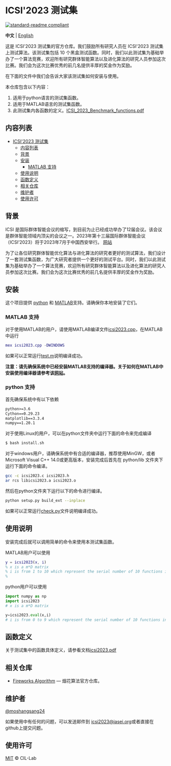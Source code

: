 # ICSI'2023 测试集

[![standard-readme compliant](https://img.shields.io/badge/readme%20style-standard-brightgreen.svg?style=flat-square)](https://github.com/RichardLitt/standard-readme)

**中文** | [English](README.md)

这是 ICSI'2023 测试集的官方仓库。我们鼓励所有研究人员在 ICSI'2023 测试集上测试算法。该测试集包括 10 个黑盒测试函数。同时，我们以此测试集为基础举办了一个算法竞赛，欢迎所有研究群体智能算法以及进化算法的研究人员参加这次比赛。我们会为这次比赛优秀的前几名提供丰厚的奖金作为奖励。

在下面的文件中我们会告诉大家该测试集如何安装与使用。

<!-- README 文件是人们通常最先看到的第一个东西。它应该告诉人们为什么要使用、如何安装、以及如何使用你的代码。README 文件标准化能够使得创建和维护 README 文件更加简单。毕竟，要写好一个文档不是那么容易的。 -->


本仓库包含以下内容：

1. 适用于python语言的测试集函数。
2. 适用于MATLAB语言的测试集函数。
3. 此测试集内各函数的定义。[ICSI_2023_Benchmark_functions.pdf](ICSI_2023_Benchmark_functions.pdf)

## 内容列表

- [ICSI'2023 测试集](#icsi2023-测试集)
	- [内容列表](#内容列表)
	- [背景](#背景)
	- [安装](#安装)
		- [MATLAB 支持](#matlab-支持)
	- [使用说明](#使用说明)
	- [函数定义](#函数定义)
	- [相关仓库](#相关仓库)
	- [维护者](#维护者)
	- [使用许可](#使用许可)

## 背景

ICSI 是国际群体智能会议的缩写，到目前为止已经成功举办了12届会议。该会议是群体智能领域内顶尖的会议之一。2023年第十三届国际群体智能会议（ICSI’2023）将于2023年7月于中国西安举行。 [网站](http://iasei.org/icsi2023/)

为了让各位研究群体智能优化算法与进化算法的研究者更好的测试算法，我们设计了一套测试集函数，为广大研究者提供一个更好的测试平台。同时，我们以此测试集为基础举办了一个算法竞赛，欢迎所有研究群体智能算法以及进化算法的研究人员参加这次比赛。我们会为这次比赛优秀的前几名提供丰厚的奖金作为奖励。

<!-- > 请记住：是文档而非代码，定义了一个模块的功能。 -->

<!-- —— [Ken Williams, Perl Hackers](http://mathforum.org/ken/perl_modules.html#document) -->

<!-- 写 README 从某种程度上来说相当不易，一直维护下去更是难能可贵。如果可以减少这个过程，则可以让写代码与修改代码更容易，使得是否在说明中指明一处需改有无必要更加清楚，你可以花费更少的时间来考虑是否你最初的文档是否需要更新，你可以分配更多的时间来写代码而非维护文档。 -->

<!-- 同时，标准化在某些别的地方也有好处。有了标准化，用户就可以花费更少的时间来搜索他们需要的信息，他们同时可以做一个工具来从描述中搜集信息，自动跑示例代码，检查授权协议等等。 -->

<!-- 这个仓库的目标是： -->


## 安装

这个项目提供 [python](https://www.python.org/) 和 [MATLAB](https://www.mathworks.com/products/matlab.html)支持。请确保你本地安装了它们。

### MATLAB 支持

对于使用MATLAB的用户，请使用MATLAB编译文件[icsi2023.cpp](MATLAB\icsi2023.cpp)，在MATLAB中运行

```MATLAB
mex icsi2023.cpp -DWINDOWS
```

如果可以正常运行[test.m](MATLAB/test.m)说明编译成功。
<!-- 然后就可以使用下面的命令使用该数据集。

```MATLAB
f = icsi2023(x, i)
``` -->

**注意：请先确保系统中已经安装MATLAB支持的编译器。关于如何在MATLAB中安装使用编译器请参考该[网站](https://ww2.mathworks.cn/matlabcentral/fileexchange/52848-matlab-support-for-mingw-w64-c-c-compiler)。**

### python 支持

首先确保系统中有以下依赖

```txt
python>=3.6
Cython==0.29.23
matplotlib==3.3.4
numpy==1.20.1
```

对于使用Linux的用户，可以在python文件夹中运行下面的命令来完成编译

```sh
$ bash install.sh
```

对于windows用户，请确保系统中有合适的编译器，推荐使用MinGW，或者Microsoft Visual C++ 14.0或更高版本，安装完成后首先在 python/lib 文件夹下运行下面的命令编译。

```sh
gcc -c icsi2023.c icsi2023.h
ar rcs libicsi2023.a icsi2023.o
```

然后在python文件夹下运行以下的命令进行编译。

```sh
python setup.py build_ext --inplace
```

如果可以正常运行[check.py](python/check.py)文件说明编译成功。


## 使用说明

安装完成后就可以调用简单的命令来使用本测试集函数。

MATLAB用户可以使用

```MATLAB
y = icsi2023(x, i)
% x is a m*D matrix
% i is from 1 to 10 which represent the serial number of 10 functions in icsi'2023 test suite.
% 
```

python用户可以使用

```python
import numpy as np
import icsi2023
# x is a m*D matrix

y=icsi2023.eval(x,i)
# i is from 0 to 9 which represent the serial number of 10 functions in icsi'2023 test suite.

```

## 函数定义

关于测试集中的函数具体定义，请参看文档[icsi2023.pdf](ICSI_2023_Benchmark_functions.pdf)

## 相关仓库

- [Fireworks Algorithm](https://github.com/cil-lab/fwaopt/tree/master/mpopt) — 烟花算法官方仓库。


## 维护者

[@moshangsang24](https://github.com/moshangsang24)

如果使用中有任何的问题，可以发送邮件到 [icsi2023@iasei.org](icsi2023@iasei.org)或者直接在github上提交问题。


## 使用许可

[MIT](LICENSE) © CIL-Lab
